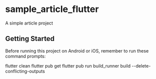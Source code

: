 # sample_article_flutter

A simple article project

## Getting Started

Before running this project on Android or iOS, remember to run these command prompts:

flutter clean
flutter pub get
flutter pub run build_runner build --delete-conflicting-outputs
